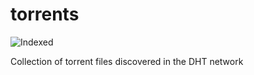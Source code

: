 torrents 
========
![Indexed](https://img.shields.io/badge/indexed-70900-blue)

Collection of torrent files discovered in the DHT network
